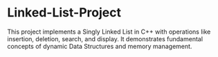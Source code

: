 # Linked-List-Project
This project implements a Singly Linked List in C++ with operations like insertion, deletion, search, and display. It demonstrates fundamental concepts of dynamic Data Structures and memory management.

